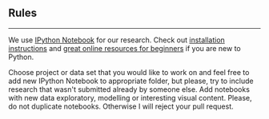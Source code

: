 ## Rules

---

We use <a href="http://opentechschool.github.io/python-data-intro/core/notebook.html">IPython Notebook</a> for our research. Check out <a href="/help/install.md">installation instructions</a> and <a href="/resources/online_python.md">great online resources for beginners</a> if you are new to Python.
<p>Choose project or data set that you would like to work on and feel free to add new IPython Notebook to appropriate folder, but please, try to include research that wasn't submitted already by someone else. Add notebooks with new data exploratory, modelling or interesting visual content. Please, do not duplicate notebooks. Otherwise I will reject your pull request.
